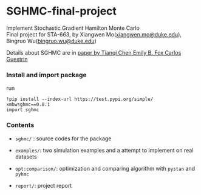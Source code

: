 # SGHMC-final-project
Implement Stochastic Gradient Hamilton Monte Carlo  
Final project for STA-663, by Xiangwen Mo(xiangwen.mo@duke.edu), Bingruo Wu(bingruo.wu@duke.edu)

Details about SGHMC are in [paper by Tianqi Chen Emily B. Fox Carlos Guestrin](https://arxiv.org/pdf/1402.4102.pdf)

### Install and import package

run

```
!pip install --index-url https://test.pypi.org/simple/ xmbwsghmc==0.0.1
import sghmc
```

### Contents

- `sghmc/` : source codes for the package  

- `examples/`: two simulation examples and a attempt to implement on real datasets  

- `opt:comparison/`: optimization and comparing algorithm with `pystan` and `pyhmc`  

- `report/`: project report
